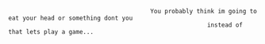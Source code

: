                                             You probably think im going to eat your head or something dont you
                                                            instead of that lets play a game...
                          

